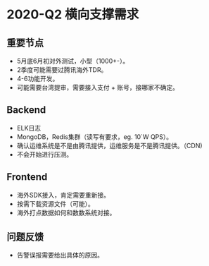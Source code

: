 # 2020-Q2 横向支撑需求

## 重要节点

* 5月底6月初对外测试，小型（1000+-）。
* 2季度可能需要过腾讯海外TDR。
* 4-6功能开发。
* 可能需要台湾提审，需要接入支付 + 账号，接哪家不确定。

## Backend

* ELK日志
* MongoDB，Redis集群（读写有要求，eg. 10`W QPS）。
* 确认运维系统是不是由腾讯提供，运维服务是不是腾讯提供。（CDN)
* 不会开始进行压测。

## Frontend

* 海外SDK接入，肯定需要重新接。
* 按需下载资源文件（可能）。
* 海外打点数据如何和数数系统对接。

## 问题反馈

* 告警误报需要给出具体的原因。

